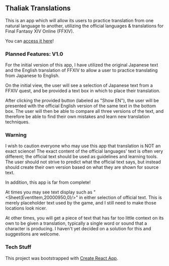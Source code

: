 ## Thaliak Translations

This is an app which will allow its users to practice translation from one natural language to another, utilizing the official languages & translations for Final Fantasy XIV Online (FFXIV).

You can [access it here](https://thaliak.herokuapp.com/)!

### Planned Features: V1.0

For the initial version of this app, I have utilized the original Japanese text and the English translation of FFXIV to allow a user to practice translating from Japanese to English.

On the initial view, the user will see a selection of Japanese text from a FFXIV quest, and be provided a text box in which to place their translation.

After clicking the provided button (labeled as "Show EN"), the user will be presented with the official English version of the same text in the bottom box. The user will then be able to compare all three versions of the text, and therefore be able to find their own mistakes and learn new translation techniques.

### Warning

I wish to caution everyone who may use this app that translation is NOT an exact science! The exact content of the official languages' text is often very different; the official text should be used as guidelines and learning tools. The user should not strive to predict what the official text says, but instead should create their own version based on what they are shown for source text.

In addition, this app is far from complete!

At times you may see text display such as "<Sheet(EventItem,20000950,0)/>" in either selection of official text. This is merely placeholder text used by the game, and I still need to make those locations look nicer.

At other times, you will get a piece of text that has far too little context on its own to be given a translation, typically a single word or sound that a character is producing. I haven't yet decided on a solution for this and suggestions are welcome.

### Tech Stuff

This project was bootstrapped with [Create React App](https://github.com/facebook/create-react-app).
